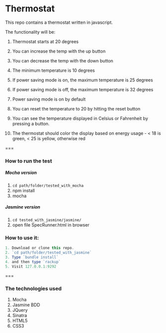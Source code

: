 # Thermostat

This repo contains a thermostat written in javascript.

The functionality will be:

1. Thermostat starts at 20 degrees

2. You can increase the temp with the up button

3. You can decrease the temp with the down button

4. The minimum temperature is 10 degrees

5. If power saving mode is on, the maximum temperature is 25 degrees

6. If power saving mode is off, the maximum temperature is 32 degrees

7. Power saving mode is on by default

8. You can reset the temperature to 20 by hitting the reset button

9. You can see the temperature displayed in Celsius or Fahrenheit by pressing a button.

9. The thermostat should color the display based on energy usage - < 18 is green, < 25 is yellow, otherwise red

===

### How to run the test

##### Mocha version

1. `cd path/folder/tested_with_mocha`
2.  npm install
3.  mocha

##### Jasmine version

1. `cd tested_with_jasmine/jasmine/`
2.  open file SpecRunner.html in browser

### How to use it:

```javascript
1. Download or clone this repo.
2. `cd path/folder/tested_with_jasmine` 
3. Type `bundle install`
4. and then type `rackup`
5. Visit 127.0.0.1:9292
```
===

### The technologies used  

1. Mocha
1. Jasmine BDD
1. JQuery
1. Sinatra
1. HTML5 
1. CSS3
